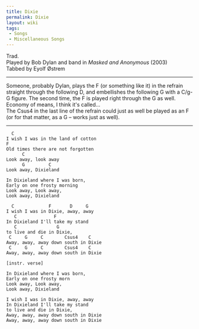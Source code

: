 ```yaml
---
title: Dixie
permalink: Dixie
layout: wiki
tags:
 - Songs
 - Miscellaneous Songs
---
```


Trad.  
Played by Bob Dylan and band in *Masked and Anonymous* (2003)  
Tabbed by Eyolf Østrem

* * * * *

Someone, probably Dylan, plays the F (or something like it) in the
refrain straight through the following D, and embellishes the following
G with a C/g-G figure. The second time, the F is played right through
the G as well. Economy of means, I think it's called...  
The Csus4 in the last line of the refrain could just as well be played
as an F (or for that matter, as a G – works just as well).

* * * * *

      C
    I wish I was in the land of cotton
    F
    Old times there are not forgotten
          C
    Look away, look away
          G         C
    Look away, Dixieland

    In Dixieland where I was born,
    Early on one frosty morning
    Look away, Look away,
    Look away, Dixieland

      C             F       D     G
    I wish I was in Dixie, away, away
       C              F
    In Dixieland I'll take my stand
       C               G
    to live and die in Dixie,
     C     G     C        Csus4    C
    Away, away, away down south in Dixie
     C     G     C        Csus4    C
    Away, away, away down south in Dixie

    [instr. verse]

    In Dixieland where I was born,
    Early on one frosty morn
    Look away, Look away,
    Look away, Dixieland

    I wish I was in Dixie, away, away
    In Dixieland I'll take my stand
    to live and die in Dixie,
    Away, away, away down south in Dixie
    Away, away, away down south in Dixie

